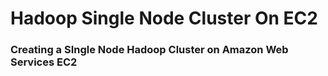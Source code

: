 # Hadoop Single Node Cluster On EC2

### Creating a SIngle Node Hadoop Cluster on Amazon Web Services EC2
